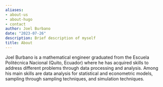 ```yaml
---
aliases:
- about-us
- about-hugo
- contact
author: Joel Burbano
date: "2023-07-26"
description: Brief description of myself
title: About
---
```

Joel Burbano is a mathematical engineer graduated from the Escuela Politécnica 
Nacional (Quito, Ecuador) where he has acquired skills to address different 
problems through data processing and analysis. Among his main skills are data 
analysis for statistical and econometric models, sampling through sampling 
techniques, and simulation techniques.